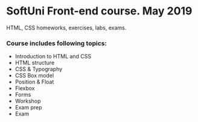 # SoftUni Front-end course. May 2019
HTML, CSS homeworks, exercises, labs, exams.
### Course includes following topics:
* Introduction to HTML and CSS
* HTML structure
* CSS & Typography
* CSS Box model
* Position & Float
* Flexbox
* Forms
* Workshop
* Exam prep
* Exam